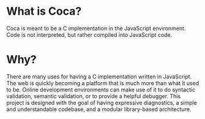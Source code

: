 # What is Coca?

Coca is meant to be a C implementation in the JavaScript environment. Code is not interpreted, but rather compiled into JavaScript code.

# Why?

There are many uses for having a C implementation written in JavaScript. The web is quickly becoming a platform that is much more than what it used to be. Online development environments can make use of it to do syntactic validation, semantic validation, or to provide a helpful debugger. This project is designed with the goal of having expressive diagnostics, a simple and understandable codebase, and a modular library-based architecture.
